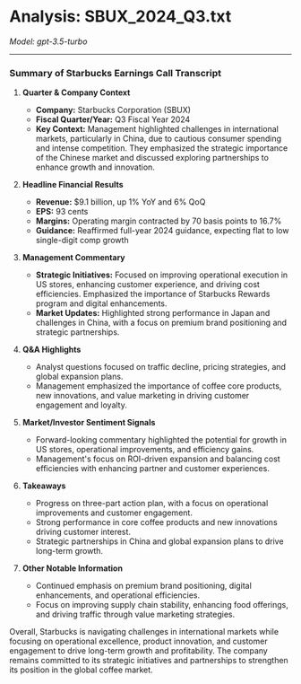 # Analysis: SBUX_2024_Q3.txt

*Model: gpt-3.5-turbo*

---

### Summary of Starbucks Earnings Call Transcript

1. **Quarter & Company Context**
   - **Company:** Starbucks Corporation (SBUX)
   - **Fiscal Quarter/Year:** Q3 Fiscal Year 2024
   - **Key Context:** Management highlighted challenges in international markets, particularly in China, due to cautious consumer spending and intense competition. They emphasized the strategic importance of the Chinese market and discussed exploring partnerships to enhance growth and innovation.

2. **Headline Financial Results**
   - **Revenue:** $9.1 billion, up 1% YoY and 6% QoQ
   - **EPS:** 93 cents
   - **Margins:** Operating margin contracted by 70 basis points to 16.7%
   - **Guidance:** Reaffirmed full-year 2024 guidance, expecting flat to low single-digit comp growth

3. **Management Commentary**
   - **Strategic Initiatives:** Focused on improving operational execution in US stores, enhancing customer experience, and driving cost efficiencies. Emphasized the importance of Starbucks Rewards program and digital enhancements.
   - **Market Updates:** Highlighted strong performance in Japan and challenges in China, with a focus on premium brand positioning and strategic partnerships.

4. **Q&A Highlights**
   - Analyst questions focused on traffic decline, pricing strategies, and global expansion plans.
   - Management emphasized the importance of coffee core products, new innovations, and value marketing in driving customer engagement and loyalty.

5. **Market/Investor Sentiment Signals**
   - Forward-looking commentary highlighted the potential for growth in US stores, operational improvements, and efficiency gains.
   - Management's focus on ROI-driven expansion and balancing cost efficiencies with enhancing partner and customer experiences.

6. **Takeaways**
   - Progress on three-part action plan, with a focus on operational improvements and customer engagement.
   - Strong performance in core coffee products and new innovations driving customer interest.
   - Strategic partnerships in China and global expansion plans to drive long-term growth.

7. **Other Notable Information**
   - Continued emphasis on premium brand positioning, digital enhancements, and operational efficiencies.
   - Focus on improving supply chain stability, enhancing food offerings, and driving traffic through value marketing strategies.

Overall, Starbucks is navigating challenges in international markets while focusing on operational excellence, product innovation, and customer engagement to drive long-term growth and profitability. The company remains committed to its strategic initiatives and partnerships to strengthen its position in the global coffee market.